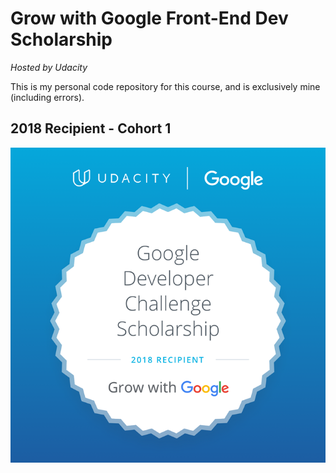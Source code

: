 # Grow with Google Front-End Dev Scholarship
_Hosted by Udacity_

This is my personal code repository for this course, and is exclusively mine (including errors).

## 2018 Recipient - Cohort 1

![Alt text](/scholarship-info/images/grow_with_google_logo.png?raw=true "Grow With Google Scholarship Recipient Logo")

